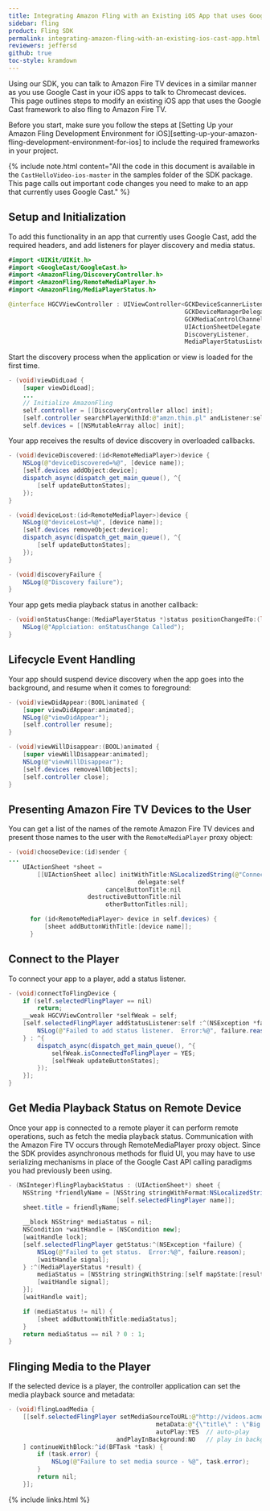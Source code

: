 ```yaml
---
title: Integrating Amazon Fling with an Existing iOS App that uses Google Cast
sidebar: fling
product: Fling SDK
permalink: integrating-amazon-fling-with-an-existing-ios-cast-app.html
reviewers: jeffersd
github: true
toc-style: kramdown
---
```


Using our SDK, you can talk to Amazon Fire TV devices in a similar manner as you use Google Cast in your iOS apps to talk to Chromecast devices.  This page outlines steps to modify an existing iOS app that uses the Google Cast framework to also fling to Amazon Fire TV.

Before you start, make sure you follow the steps at [Setting Up your Amazon Fling Development Environment for iOS][setting-up-your-amazon-fling-development-environment-for-ios] to include the required frameworks in your project.  

{% include note.html content="All the code in this document is available in the `CastHelloVideo-ios-master` in the samples folder of the SDK package. This page calls out important code changes you need to make to an app that currently uses Google Cast." %}

## Setup and Initialization

To add this functionality in an app that currently uses Google Cast, add the required headers, and add listeners for player discovery and media status.  

```java
#import <UIKit/UIKit.h>
#import <GoogleCast/GoogleCast.h>
#import <AmazonFling/DiscoveryController.h>
#import <AmazonFling/RemoteMediaPlayer.h>
#import <AmazonFling/MediaPlayerStatus.h>

@interface HGCVViewController : UIViewController<GCKDeviceScannerListener,
                                                 GCKDeviceManagerDelegate,
                                                 GCKMediaControlChannelDelegate,
                                                 UIActionSheetDelegate,
                                                 DiscoveryListener,
                                                 MediaPlayerStatusListener>
```

Start the discovery process when the application or view is loaded for the first time.

```java
- (void)viewDidLoad {
    [super viewDidLoad];
    ...
    // Initialize AmazonFling
    self.controller = [[DiscoveryController alloc] init];
    [self.controller searchPlayerWithId:@"amzn.thin.pl" andListener:self];
    self.devices = [[NSMutableArray alloc] init];
```

Your app receives the results of device discovery in overloaded callbacks.

```java
- (void)deviceDiscovered:(id<RemoteMediaPlayer>)device {
    NSLog(@"deviceDiscovered=%@", [device name]);
    [self.devices addObject:device];
    dispatch_async(dispatch_get_main_queue(), ^{
        [self updateButtonStates];
    });
}

- (void)deviceLost:(id<RemoteMediaPlayer>)device {
    NSLog(@"deviceLost=%@", [device name]);
    [self.devices removeObject:device];
    dispatch_async(dispatch_get_main_queue(), ^{
        [self updateButtonStates];
    });
}

- (void)discoveryFailure {
    NSLog(@"Discovery failure");
}
```

Your app gets media playback status in another callback:

```java
- (void)onStatusChange:(MediaPlayerStatus *)status positionChangedTo:(long long)position {
    NSLog(@"Applciation: onStatusChange Called");
}
```

## Lifecycle Event Handling

Your app should suspend device discovery when the app goes into the background, and resume when it comes to foreground:  

```java
- (void)viewDidAppear:(BOOL)animated {
    [super viewDidAppear:animated];
    NSLog(@"viewDidAppear");
    [self.controller resume];
}

- (void)viewWillDisappear:(BOOL)animated {
    [super viewWillDisappear:animated];
    NSLog(@"viewWillDisappear");
    [self.devices removeAllObjects];
    [self.controller close];
}
```

## Presenting Amazon Fire TV Devices to the User

You can get a list of the names of the remote Amazon Fire TV devices and present those names to the user with the `RemoteMediaPlayer` proxy object:

```java
- (void)chooseDevice:(id)sender {
...
    UIActionSheet *sheet =
        [[UIActionSheet alloc] initWithTitle:NSLocalizedString(@"Connect to Device", nil)
                                    delegate:self
                           cancelButtonTitle:nil
                      destructiveButtonTitle:nil
                           otherButtonTitles:nil];

      for (id<RemoteMediaPlayer> device in self.devices) {
          [sheet addButtonWithTitle:[device name]];
      }
```

## Connect to the Player

To connect your app to a player, add a status listener.

```java
- (void)connectToFlingDevice {
    if (self.selectedFlingPlayer == nil)
        return;
    __weak HGCVViewController *selfWeak = self;
    [self.selectedFlingPlayer addStatusListener:self :^(NSException *failure) {
        NSLog(@"Failed to add status listener.  Error:%@", failure.reason);
    } : ^{
        dispatch_async(dispatch_get_main_queue(), ^{
            selfWeak.isConnectedToFlingPlayer = YES;
            [selfWeak updateButtonStates];
        });
    }];
}
```

## Get Media Playback Status on Remote Device

Once your app is connected to a remote player it can perform remote operations, such as fetch the media playback status. Communication with the Amazon Fire TV occurs through RemoteMediaPlayer proxy object. Since the SDK provides asynchronous methods for fluid UI, you may have to use serializing mechanisms in place of the Google Cast API calling paradigms you had previously been using.

```java
- (NSInteger)flingPlaybackStatus : (UIActionSheet*) sheet {
    NSString *friendlyName = [NSString stringWithFormat:NSLocalizedString(@"Casting to %@", nil),
                              [self.selectedFlingPlayer name]];
    sheet.title = friendlyName;

    __block NSString* mediaStatus = nil;
    NSCondition *waitHandle = [NSCondition new];
    [waitHandle lock];
    [self.selectedFlingPlayer getStatus:^(NSException *failure) {
        NSLog(@"Failed to get status.  Error:%@", failure.reason);
        [waitHandle signal];
    } :^(MediaPlayerStatus *result) {
        mediaStatus = [NSString stringWithString:[self mapState:[result getState]]];
        [waitHandle signal];
    }];
    [waitHandle wait];

    if (mediaStatus != nil) {
        [sheet addButtonWithTitle:mediaStatus];
    }
    return mediaStatus == nil ? 0 : 1;
}
```

## Flinging Media to the Player

If the selected device is a player, the controller application can set the media playback source and metadata:

```java
- (void)flingLoadMedia {
    [[self.selectedFlingPlayer setMediaSourceToURL:@"http://videos.acme.com/url_to_video"
                                         metaData:@"{\"title\" : \"Big Buck Bunny (2008)\"}" // meta data in JSON format
                                         autoPlay:YES  // auto-play
                              andPlayInBackground:NO   // play in background
    ] continueWithBlock:^id(BFTask *task) {
        if (task.error) {
            NSLog(@"Failure to set media source - %@", task.error);
        }
        return nil;
    }];
```

{% include links.html %}